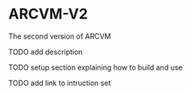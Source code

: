 # ARCVM-V2

The second version of ARCVM

TODO add description

TODO setup section explaining how to build and use

TODO add link to intruction set
